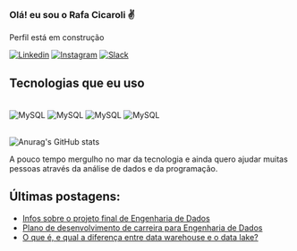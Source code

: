### Olá! eu sou o Rafa Cicaroli ✌️
Perfil está em construção 

[![Linkedin](https://img.shields.io/badge/LinkedIn-0077B5?style=for-the-badge&logo=linkedin&logoColor=white)](https://www.linkedin.com/in/rafaelcicaroli/)
[![Instagram](https://img.shields.io/badge/Instagram-E4405F?style=for-the-badge&logo=instagram&logoColor=white)](https://www.instagram.com/rafaelcicaroli/)
[![Slack](https://img.shields.io/badge/Slack-4A154B?style=for-the-badge&logo=slack&logoColor=white)](https://join.slack.com/t/novoworkspace-wje9105/shared_invite/zt-132vmlkc3-kxHXZ2y977U2Fcjnpfv8Xw)


## Tecnologias que eu uso

<div style="display: inline_block"><br/>
    <img align="center" alt="MySQL" src="https://img.shields.io/badge/PostgreSQL-316192?style=for-the-badge&logo=postgresql&logoColor=w" />
   <img align="center" alt="MySQL" src="https://img.shields.io/badge/MongoDB-4EA94B?style=for-the-badge&logo=mongodb&logoColor=white" />
  <img align="center" alt="MySQL" src="https://img.shields.io/badge/MySQL-00000F?style=for-the-badge&logo=mysql&logoColor=white" />
  <img align="center" alt="MySQL" src="https://img.shields.io/badge/Python-3776AB?style=for-the-badge&logo=python&logoColor=white" />
</div><br/>

![Anurag's GitHub stats](https://github-readme-stats.vercel.app/api?username=rafaelcicaroli&show_icons=true&theme=dracula)

A pouco tempo mergulho no mar da tecnologia e ainda quero ajudar muitas pessoas através da
análise de dados e da programação.

## Últimas postagens:

- [Infos sobre o projeto final de Engenharia de Dados](https://www.linkedin.com/feed/update/urn:li:activity:6895439217166573568/?updateEntityUrn=urn%3Ali%3Afs_feedUpdate%3A%28V2%2Curn%3Ali%3Aactivity%3A6895439217166573568%29)<br/>
- [Plano de desenvolvimento de carreira para Engenharia de Dados](https://www.linkedin.com/in/rafaelcicaroli/overlay/1635481816092/single-media-viewer/?type=LINK&profileId=ACoAAAXm0cYBnZRUPptXGyiO1G_bYoY0gEbdTsI)<br/>
- [O que é, e qual a diferença entre data warehouse e o data lake?](https://www.linkedin.com/in/rafaelcicaroli/overlay/1635481828756/single-media-viewer/)<br/>
